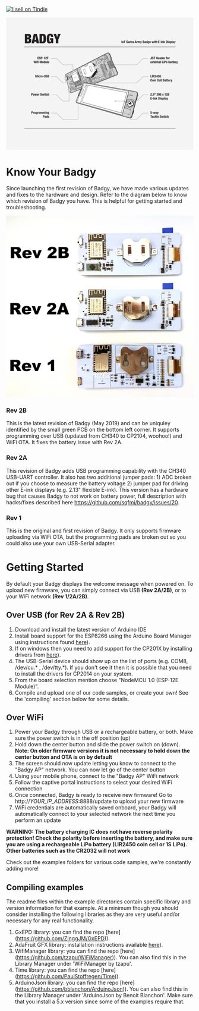 <a href="https://www.tindie.com/products/squarofumi/badgy-iot-badge/"><img src="https://d2ss6ovg47m0r5.cloudfront.net/badges/tindie-larges.png" alt="I sell on Tindie" width="200" height="104"></a>

<img src="/website/img/badgytechnical.jpg" />

# Know Your Badgy

Since launching the first revision of Badgy, we have made various updates and fixes to the hardware and design. Refer to the diagram below to know which revision of Badgy you have. This is helpful for getting started and troubleshooting.

<img src="/website/img/badgy_rev.jpg" />

### Rev 2B

This is the latest revision of Badgy (May 2019) and can be uniquley identified by the small green PCB on the bottom left corner. It supports programming over USB (updated from CH340 to CP2104, woohoo!) and WiFi OTA. It fixes the battery issue with Rev 2A.

### Rev 2A

This revision of Badgy adds USB programming capability with the CH340 USB-UART controller. It also has two additional jumper pads: 1) ADC broken out if you choose to measure the battery voltage 2) jumper pad for driving other E-ink displays (e.g. 2.13" flexible E-ink). This version has a hardware bug that causes Badgy to not work on battery power, full description with hacks/fixes described here https://github.com/sqfmi/badgy/issues/20.

### Rev 1

This is the original and first revision of Badgy. It only supports firmware uploading via WiFi OTA, but the programming pads are broken out so you could also use your own USB-Serial adapter.

# Getting Started

By default your Badgy displays the welcome message when powered on. To upload new firmware, you can simply connect via USB **(Rev 2A/2B)**, or to your WiFi network **(Rev 1/2A/2B)**.

## Over USB (for Rev 2A & Rev 2B)
1. Download and install the latest version of Arduino IDE
2. Install board support for the ESP8266 using the Arduino Board Manager using instructions found [here](https://github.com/esp8266/Arduino#installing-with-boards-manager)).
3. If on windows then you need to add support for the CP201X by installing drivers from [here](https://www.silabs.com/community/interface/knowledge-base.entry.html/2016/12/30/downloading_cp210xd-ek07)).
4. The USB-Serial device should show up on the list of ports (e.g. COM8, /dev/cu.\* , /dev/tty.\*).  If you don't see it then it is possible that you need to install the drivers for CP2014 on your system.
5. From the board selection mention choose "NodeMCU 1.0 (ESP-12E Module)".
6. Compile and upload one of our code samples, or create your own!  See the 'compiling' section below for some details.

## Over WiFi
1. Power your Badgy through USB or a rechargeable battery, or both. Make sure the power switch is in the off position (up)
2. Hold down the center button and slide the power switch on (down). **Note: On older firmware versions it is not necessary to hold down the center button and OTA is on by default**
3. The screen should now update letting you know to connect to the "Badgy AP" network. You can now let go of the center button
4. Using your mobile phone, connect to the "Badgy AP" WiFi network
5. Follow the captive portal instructions to select your desired WiFi connection
6. Once connected, Badgy is ready to receive new firmware! Go to http://*YOUR_IP_ADDRESS*:8888/update to upload your new firmware
7. WiFi credentials are automatically saved onboard, your Badgy will automatically connect to your selected network the next time you perform an update

**WARNING: The battery charging IC does not have reverse polarity protection! Check the polarity before inserting the battery, and make sure you are using a rechargeable LiPo battery (LIR2450 coin cell or 1S LiPo). Other batteries such as the CR2032 will not work**

Check out the examples folders for various code samples, we're constantly adding more!

## Compiling examples
The readme files within the example directories contain specific library and version information for that example.   At a minimum though you should consider installing the following libraries as they are very useful and/or necessary for any real functionality.

1. GxEPD library: you can find the repo [here] (https://github.com/ZinggJM/GxEPD)).
2. AdaFruit GFX library: installation instructions available [here](https://learn.adafruit.com/adafruit-gfx-graphics-library/overview)).
3. WifiManager library: you can find the repo [here] (https://github.com/tzapu/WiFiManager)).  You can also find this in the Library Manager under 'WiFiManager by tzapu'.
4. Time library: you can find the repo [here] (https://github.com/PaulStoffregen/Time)).  
5. ArduinoJson library: you can find the repo [here] (https://github.com/bblanchon/ArduinoJson)). You can also find this in the Library Manager under 'ArduinoJson by Benoit Blanchon'.   Make sure that you install a 5.x version since some of the examples require that.
